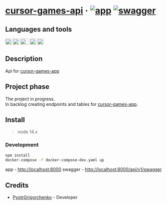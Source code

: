 # [cursor-games-api](https://cursor-games-api.herokuapp.com/) &middot; [![app](https://img.shields.io/badge/deploy-passing-green)](https://cursor-games-api.herokuapp.com/) [![swagger](https://img.shields.io/badge/docs-swagger-green)](https://cursor-games-api.herokuapp.com/api/v1/swagger/)

## Languages and tools

<img src="https://upload.wikimedia.org/wikipedia/commons/3/3b/Javascript_Logo.png" width=20 height=20 alt="JavaScript"/> <img src="https://upload.wikimedia.org/wikipedia/commons/thumb/4/4c/Typescript_logo_2020.svg/1024px-Typescript_logo_2020.svg.png" width=20 height=20 alt="TypeScript"/> <img src="https://www.docker.com/sites/default/files/d8/2019-07/Moby-logo.png" width=26 height=20 alt="docker"/> <img src="https://upload.wikimedia.org/wikipedia/commons/thumb/2/29/Postgresql_elephant.svg/800px-Postgresql_elephant.svg.png" width=20 height=20 alt="postgresql"/> <img src="https://upload.wikimedia.org/wikipedia/commons/a/ab/Swagger-logo.png" width=20 height=20 alt="postgresql"/>

## Description

Api for [cursor-games-app](https://github.com/PyotrGrogorchenko/cursor-games-app)

## Project phase

The project in progress.  
In backlog сreating endpoints and tables for [cursor-games-app](https://github.com/PyotrGrogorchenko/cursor-games-app).

## Install

> node 14.x

### Development

```bash
npm install
docker-compose -f docker-compose-dev.yaml up
```
app - [http://localhost:8000](http://localhost:8000)
swagger - [http://localhost:8000/api/v1/swagger](http://localhost:8000)

## Credits

* [PyotrGrigorchenko](https://github.com/PyotrGrogorchenko) - Developer
